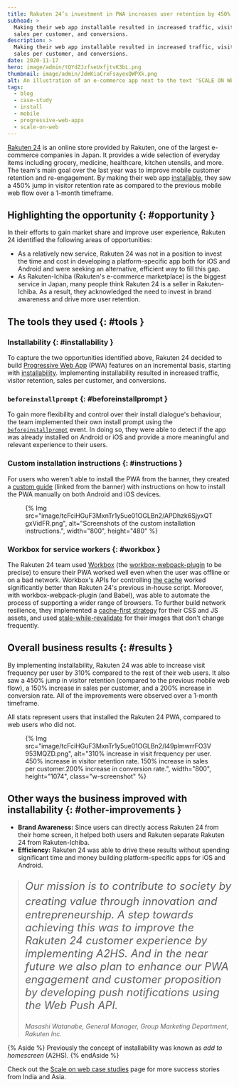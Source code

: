 ```yaml
---
title: Rakuten 24’s investment in PWA increases user retention by 450%
subhead: >
  Making their web app installable resulted in increased traffic, visitor retention,
  sales per customer, and conversions.
description: >
  Making their web app installable resulted in increased traffic, visitor retention,
  sales per customer, and conversions.
date: 2020-11-17
hero: image/admin/tQYdZJzfseUxfjtvK3bL.png
thumbnail: image/admin/JdmKiaCrxFsayexQWPXk.png
alt: An illustration of an e-commerce app next to the text 'SCALE ON WEB'.
tags:
  - blog
  - case-study
  - install
  - mobile
  - progressive-web-apps
  - scale-on-web
---
```


[Rakuten 24](https://24.rakuten.co.jp/) is an online store provided by Rakuten,
one of the largest e-commerce companies in Japan. It provides a wide selection
of everyday items including grocery, medicine, healthcare, kitchen utensils, and
more. The team's main goal over the last year was to improve mobile customer
retention and re-engagement. By making their web app
[installable](https://web.dev/define-install-strategy/), they saw a 450% jump in
visitor retention rate as compared to the previous mobile web flow over a
1-month timeframe.

## Highlighting the opportunity {: #opportunity }

In their efforts to gain market share and improve user experience, Rakuten 24
identified the following areas of opportunities:

+   As a relatively new service, Rakuten 24 was not in a position to
    invest the time and cost in developing a platform-specific app both for iOS
    and Android and were seeking an alternative, efficient way to fill this gap.
+   As Rakuten-Ichiba (Rakuten's e-commerce marketplace) is the biggest
    service in Japan, many people think Rakuten 24 is a seller in
    Rakuten-Ichiba. As a result, they acknowledged the need to invest in brand
    awareness and drive more user retention.

## The tools they used {: #tools }

### Installability {: #installability }

To capture the two opportunities identified above, Rakuten 24 decided to build
[Progressive Web App](https://web.dev/pwa) (PWA) features on an incremental
basis, starting with [installability](https://web.dev/define-install-strategy/).
Implementing installability resulted in increased traffic, visitor retention,
sales per customer, and conversions.

### `beforeinstallprompt` {: #beforeinstallprompt }

To gain more flexibility and control over their install dialogue's behaviour,
the team implemented their own install prompt using the
[`beforeinstallprompt`](https://developers.google.com/web/updates/2018/06/a2hs-updates)
event. In doing so, they were able to detect if the app was already installed on
Android or iOS and provide a more meaningful and relevant experience to their
users.

### Custom installation instructions {: #instructions }

For users who weren't able to install the PWA from the banner, they created a
<a href="https://24.rakuten.co.jp/addto/">custom guide</a>
(linked from the banner) with instructions on how to install the PWA manually on
both Android and iOS devices.

<figure class="w-figure">
  {% Img src="image/tcFciHGuF3MxnTr1y5ue01OGLBn2/APDhzk6SjyxQTgxVidFR.png", alt="Screenshots of the custom installation instructions.", width="800", height="480" %}
</figure>

### Workbox for service workers {: #workbox }

The Rakuten 24 team used
[Workbox](https://developers.google.com/web/tools/workbox) (the
[workbox-webpack-plugin](https://developers.google.com/web/tools/workbox/modules/workbox-webpack-plugin)
to be precise) to ensure their PWA worked well even when the user was offline or
on a bad network.  Workbox's APIs for controlling
[the cache](https://web.dev/service-workers-cache-storage/#the-cache-storage-api)
worked significantly better than Rakuten 24's previous in-house script.
Moreover, with workbox-webpack-plugin (and Babel), was able to automate the
process of supporting a wider range of browsers. To further build network
resilience, they implemented a
[cache-first strategy](https://developers.google.com/web/ilt/pwa/caching-files-with-service-worker)
for their CSS and JS assets, and used
[stale-while-revalidate](https://web.dev/stale-while-revalidate/) for their
images that don't change frequently.

## Overall business results {: #results }

<div class="w-columns">
  <div>
    <p>
      By implementing installability, Rakuten 24 was able to increase visit frequency
      per user by 310% compared to the rest of their web users. It also saw a 450%
      jump in visitor retention (compared to the previous mobile web flow), a 150%
      increase in sales per customer, and a 200% increase in conversion rate. All of
      the improvements were observed over a 1-month timeframe.
    </p>
    <div class="w-aside w-aside--note">
      All stats represent users that installed the Rakuten 24 PWA, compared to
      web users who did not.
    </div>
  </div>
  <figure class="w-figure">
    {% Img src="image/tcFciHGuF3MxnTr1y5ue01OGLBn2/l49plmwrrFO3V953MQZD.png", alt="310% increase in visit frequency per user.  450% increase in visitor retention rate. 150% increase in sales per customer.200% increase in conversion rate.", width="800", height="1074", class="w-screenshot" %}
  </figure>
</div>

## Other ways the business improved with installability {: #other-improvements }

* **Brand Awareness:** Since users can directly access Rakuten 24 from
  their home screen, it helped both users and Rakuten separate Rakuten 24
  from Rakuten-Ichiba.
* **Efficiency:** Rakuten 24 was able to drive these results without
  spending significant time and money building platform-specific apps for iOS
  and Android.

<blockquote>
  <p style="font-style: italic; font-size: 1.5rem;">
    Our mission is to contribute to society by creating value through
    innovation and　entrepreneurship. A step towards achieving this was to
    improve the Rakuten 24 customer experience by implementing A2HS. And in the
    near future we also plan to enhance our PWA engagement and customer
    proposition by developing push notifications using the Web Push API.
  </p>
  <cite>Masashi Watanabe, General Manager, Group Marketing Department, Rakuten Inc.</cite>
</blockquote>

{% Aside %}
  Previously the concept of installability was known as _add to homescreen_
  (A2HS).
{% endAside %}

Check out the [Scale on web case studies](https://web.dev/scale-on-web) page for
more success stories from India and Asia.
